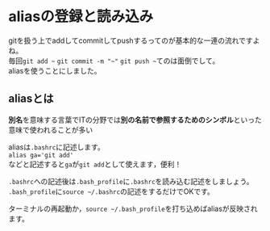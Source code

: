 # aliasの登録と読み込み  
gitを扱う上でaddしてcommitしてpushするってのが基本的な一連の流れですよね。  
毎回`git add ~` `git commit -m "~"` `git push ~`てのは面倒でして。  
aliasを使うことにしました。  
  
## aliasとは  
**別名**を意味する言葉でITの分野では**別の名前で参照するためのシンボル**といった意味で使われることが多い  
  
aliasは`.bashrc`に記述します。  
`alias ga='git add'`  
などと記述すると`ga`が`git add`として使えます，便利！  
  
`.bashrc`への記述後は`.bash_profile`に`.bashrc`を読み込む記述をしましょう。  
`.bash_profile`に`source ~/.bashrc`の記述をするだけでOKです。  
  
ターミナルの再起動か，`source ~/.bash_profile`を打ち込めばaliasが反映されます。  
